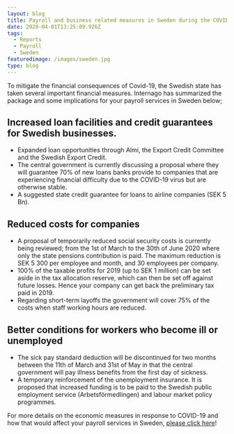 ```yaml
---
layout: blog
title: Payroll and business related measures in Sweden during the COVID-19 crisis
date: 2020-04-01T13:25:09.926Z
tags:
  - Reports
  - Payroll
  - Sweden
featuredimage: /images/sweden.jpg
type: blog
---
```

To mitigate the financial consequences of Covid-19, the Swedish state has taken several important financial measures. Internago has summarized the package and some implications for your payroll services in Sweden below;


## Increased loan facilities and credit guarantees for Swedish businesses.
* Expanded loan opportunities through Almi, the Export Credit Committee and the Swedish Export Credit. 
* The central government is currently discussing a proposal where they will guarantee 70% of new loans banks provide to companies that are experiencing financial difficulty due to the COVID-19 virus but are otherwise stable. 
* A suggested state credit guarantee for loans to airline companies (SEK 5 Bn). 


## Reduced costs for companies 
* A proposal of temporarily reduced social security costs is currently being reviewed; from the 1st of March to the 30th of June 2020 where only the state pensions contribution is paid. The maximum reduction is SEK 5 300 per employee and month, and 30 employees per company.
* 100% of the taxable profits for 2019 (up to SEK 1 million) can be set aside in the tax allocation reserve, which can then be set off against future losses. Hence your company can get back the preliminary tax paid in 2019.
* Regarding short-term layoffs the government will cover 75% of the costs when staff working hours are reduced. 
 

## Better conditions for workers who become ill or unemployed
* The sick pay standard deduction will be discontinued for two months between the 11th of March and 31st of May in that the central government will pay illness benefits from the first day of sickness. 
* A temporary reinforcement of the unemployment insurance. It is proposed that increased funding is to be paid to the Swedish public employment service (Arbetsförmedlingen) and labour market policy programmes.  

For more details on the economic measures in response to COVID-19 and how that would affect your payroll services in Sweden, [please click here](https://www.government.se/articles/2020/03/economic-measures-in-response-to-covid-19/)! 